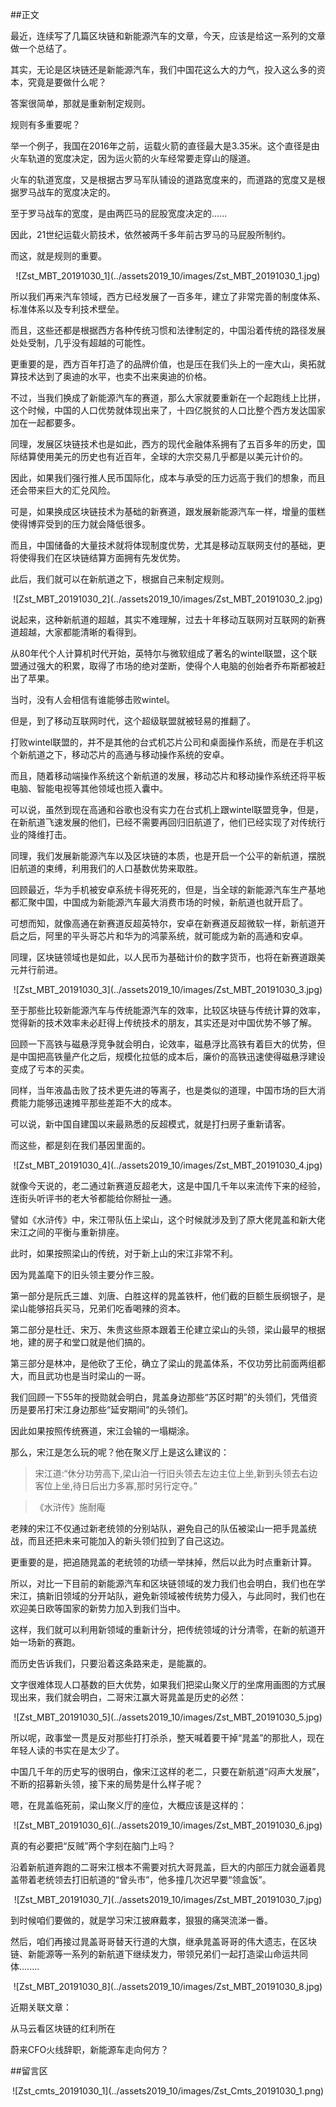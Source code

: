 ##正文

最近，连续写了几篇区块链和新能源汽车的文章，今天，应该是给这一系列的文章做一个总结了。

其实，无论是区块链还是新能源汽车，我们中国花这么大的力气，投入这么多的资本，究竟是要做什么呢？

答案很简单，那就是重新制定规则。

规则有多重要呢？

举一个例子，我国在2016年之前，运载火箭的直径最大是3.35米。这个直径是由火车轨道的宽度决定，因为运火箭的火车经常要走穿山的隧道。

火车的轨道宽度，又是根据古罗马军队铺设的道路宽度来的，而道路的宽度又是根据罗马战车的宽度决定的。

至于罗马战车的宽度，是由两匹马的屁股宽度决定的......

因此，21世纪运载火箭技术，依然被两千多年前古罗马的马屁股所制约。

而这，就是规则的重要。

 <div align="center">![Zst_MBT_20191030_1](../assets2019_10/images/Zst_MBT_20191030_1.jpg)</div>

所以我们再来汽车领域，西方已经发展了一百多年，建立了非常完善的制度体系、标准体系以及专利技术壁垒。

而且，这些还都是根据西方各种传统习惯和法律制定的，中国沿着传统的路径发展处处受制，几乎没有超越的可能性。

更重要的是，西方百年打造了的品牌价值，也是压在我们头上的一座大山，奥拓就算技术达到了奥迪的水平，也卖不出来奥迪的价格。

不过，当我们换成了新能源汽车的赛道，那么大家就要重新在一个起跑线上比拼，这个时候，中国的人口优势就体现出来了，十四亿脱贫的人口比整个西方发达国家加在一起都要多。

同理，发展区块链技术也是如此，西方的现代金融体系拥有了五百多年的历史，国际结算使用美元的历史也有近百年，全球的大宗交易几乎都是以美元计价的。

因此，如果我们强行推人民币国际化，成本与承受的压力远高于我们的想象，而且还会带来巨大的汇兑风险。

可是，如果换成区块链技术为基础的新赛道，跟发展新能源汽车一样，增量的蛋糕使得博弈受到的压力就会降低很多。

而且，中国储备的大量技术就将体现制度优势，尤其是移动互联网支付的基础，更将使得我们在区块链结算方面拥有先发优势。

此后，我们就可以在新航道之下，根据自己来制定规则。

 <div align="center">![Zst_MBT_20191030_2](../assets2019_10/images/Zst_MBT_20191030_2.jpg)</div>

说起来，这种新航道的超越，其实不难理解，过去十年移动互联网对互联网的新赛道超越，大家都能清晰的看得到。

从80年代个人计算机时代开始，英特尔与微软组成了著名的wintel联盟，这个联盟通过强大的积累，取得了市场的绝对垄断，使得个人电脑的创始者乔布斯都被赶出了苹果。

当时，没有人会相信有谁能够击败wintel。

但是，到了移动互联网时代，这个超级联盟就被轻易的推翻了。

打败wintel联盟的，并不是其他的台式机芯片公司和桌面操作系统，而是在手机这个新航道之下，移动芯片的高通与移动操作系统的安卓。

而且，随着移动端操作系统这个新航道的发展，移动芯片和移动操作系统还将平板电脑、智能电视等其他领域也揽入囊中。

可以说，虽然到现在高通和谷歌也没有实力在台式机上跟wintel联盟竞争，但是，在新航道飞速发展的他们，已经不需要再回归旧航道了，他们已经实现了对传统行业的降维打击。

同理，我们发展新能源汽车以及区块链的本质，也是开启一个公平的新航道，摆脱旧航道的束缚，利用我们的人口基数优势来取胜。

回顾最近，华为手机被安卓系统卡得死死的，但是，当全球的新能源汽车生产基地都汇聚中国，中国成为新能源汽车最大消费市场的时候，新航道也就开启了。

可想而知，就像高通在新赛道反超英特尔，安卓在新赛道反超微软一样，新航道开启之后，阿里的平头哥芯片和华为的鸿蒙系统，就可能成为新的高通和安卓。

同理，区块链领域也是如此，以人民币为基础计价的数字货币，也将在新赛道跟美元并行前进。

 <div align="center">![Zst_MBT_20191030_3](../assets2019_10/images/Zst_MBT_20191030_3.jpg)</div>

至于那些比较新能源汽车与传统能源汽车的效率，比较区块链与传统计算的效率，觉得新的技术效率未必赶得上传统技术的朋友，其实还是对中国优势不够了解。

回顾一下高铁与磁悬浮竞争就会明白，论效率，磁悬浮比高铁有着巨大的优势，但是中国把高铁量产化之后，规模化拉低的成本后，廉价的高铁迅速使得磁悬浮建设变成了亏本的买卖。

同样，当年液晶击败了技术更先进的等离子，也是类似的道理，中国市场的巨大消费能力能够迅速摊平那些差距不大的成本。

可以说，新中国自建国以来最熟悉的反超模式，就是打扫房子重新请客。

而这些，都是刻在我们基因里面的。

 <div align="center">![Zst_MBT_20191030_4](../assets2019_10/images/Zst_MBT_20191030_4.jpg)</div>

就像今天说的，老二通过新赛道反超老大，这是中国几千年以来流传下来的经验，连街头听评书的老大爷都能给你掰扯一通。

譬如《水浒传》中，宋江带队伍上梁山，这个时候就涉及到了原大佬晁盖和新大佬宋江之间的平衡与重新排座。

此时，如果按照梁山的传统，对于新上山的宋江非常不利。

因为晁盖麾下的旧头领主要分作三股。

第一部分是阮氏三雄、刘唐、白胜这样的晁盖铁杆，他们截的巨额生辰纲银子，是梁山能够招兵买马，兄弟们吃香喝辣的资本。

第二部分是杜迁、宋万、朱贵这些原本跟着王伦建立梁山的头领，梁山最早的根据地，建的房子和堂口就是他们搞的。

第三部分是林冲，是他砍了王伦，确立了梁山的晁盖体系，不仅功劳比前面两组都大，而且武功也是当时梁山的一哥。

我们回顾一下55年的授勋就会明白，晁盖身边那些“苏区时期”的头领们，凭借资历是要吊打宋江身边那些“延安期间”的头领们。

因此如果按照传统赛道，宋江会输的一塌糊涂。

那么，宋江是怎么玩的呢？他在聚义厅上是这么建议的：

>宋江道:“休分功劳高下,梁山泊一行旧头领去左边主位上坐,新到头领去右边客位上坐,待日后出力多寡,那时另行定夺。”

>《水浒传》施耐庵

老辣的宋江不仅通过新老统领的分别站队，避免自己的队伍被梁山一把手晁盖统战，而且还把未来可能加入的新头领们拉到了自己这边。

更重要的是，把追随晁盖的老统领的功绩一举抹掉，然后以此为时点重新计算。

所以，对比一下目前的新能源汽车和区块链领域的发力我们也会明白，我们也在学宋江，搞新旧领域的分开站队，避免新领域被传统势力侵入，与此同时，我们也在欢迎美日欧等国家的新势力加入到我们当中。

这样，我们就可以利用新领域的重新计分，把传统领域的计分清零，在新的航道开始一场新的赛跑。

而历史告诉我们，只要沿着这条路来走，是能赢的。

文字很难体现人口基数的巨大优势，如果我们把梁山聚义厅的坐席用画图的方式展现出来，我们就会明白，二哥宋江赢大哥晁盖是历史的必然：

 <div align="center">![Zst_MBT_20191030_5](../assets2019_10/images/Zst_MBT_20191030_5.jpg)</div>

所以呢，政事堂一贯是反对那些打打杀杀，整天喊着要干掉“晁盖”的那批人，现在年轻人读的书实在是太少了。

中国几千年的历史写的很明白，像宋江这样的老二，只要在新航道“闷声大发展”，不断的招募新头领，接下来的局势是什么样子呢？

嗯，在晁盖临死前，梁山聚义厅的座位，大概应该是这样的：

 <div align="center">![Zst_MBT_20191030_6](../assets2019_10/images/Zst_MBT_20191030_6.jpg)</div>

真的有必要把“反贼”两个字刻在脑门上吗？

沿着新航道奔跑的二哥宋江根本不需要对抗大哥晁盖，巨大的内部压力就会逼着晁盖带着老统领去打旧航道的“曾头市”，他多撞几次迟早要“领盒饭”。

 <div align="center">![Zst_MBT_20191030_7](../assets2019_10/images/Zst_MBT_20191030_7.jpg)</div>

到时候咱们要做的，就是学习宋江披麻戴孝，狠狠的痛哭流涕一番。

然后，咱们再接过晁盖哥哥替天行道的大旗，继承晁盖哥哥的伟大遗志，在区块链、新能源等一系列的新航道下继续发力，带领兄弟们一起打造梁山命运共同体........

 <div align="center">![Zst_MBT_20191030_8](../assets2019_10/images/Zst_MBT_20191030_8.jpg)</div>

近期关联文章：

从马云看区块链的红利所在

蔚来CFO火线辞职，新能源车走向何方？

##留言区
 <div align="center">![Zst_cmts_20191030_1](../assets2019_10/images/Zst_Cmts_20191030_1.png)</div>